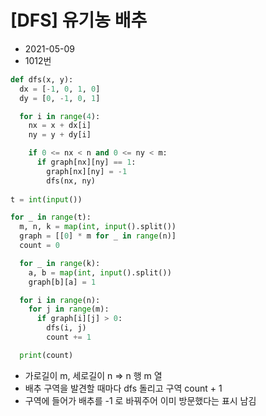 # [DFS] 유기농 배추

- 2021-05-09
- 1012번

```python
def dfs(x, y):
  dx = [-1, 0, 1, 0]
  dy = [0, -1, 0, 1]

  for i in range(4):
    nx = x + dx[i]
    ny = y + dy[i]

    if 0 <= nx < n and 0 <= ny < m:
      if graph[nx][ny] == 1:
        graph[nx][ny] = -1
        dfs(nx, ny)
        
t = int(input())

for _ in range(t):
  m, n, k = map(int, input().split())
  graph = [[0] * m for _ in range(n)]
  count = 0

  for _ in range(k):
    a, b = map(int, input().split())
    graph[b][a] = 1

  for i in range(n):
    for j in range(m):
      if graph[i][j] > 0:
        dfs(i, j)
        count += 1

  print(count)
```

- 가로길이 m, 세로길이 n ⇒ n 행 m 열
- 배추 구역을 발견할 때마다 dfs 돌리고 구역 count + 1
- 구역에 들어가 배추를 -1 로 바꿔주어 이미 방문했다는 표시 남김
